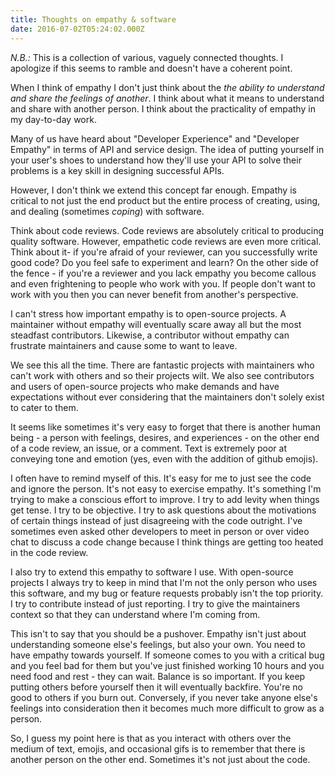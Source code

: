 ```yaml
---
title: Thoughts on empathy & software
date: 2016-07-02T05:24:02.000Z
---
```


*N.B.:* This is a collection of various, vaguely connected thoughts. I apologize if this seems to ramble and doesn't have a coherent point.

When I think of empathy I don't just think about the *the ability to understand and share the feelings of another*. I think about what it means to understand and share with another person. I think about the practicality of empathy in my day-to-day work.

Many of us have heard about "Developer Experience" and "Developer Empathy" in terms of API and service design. The idea of putting yourself in your user's shoes to understand how they'll use your API to solve their problems is a key skill in designing successful APIs.

However, I don't think we extend this concept far enough. Empathy is critical to not just the end product but the entire process of creating, using, and dealing (sometimes *coping*) with software.

Think about code reviews. Code reviews are absolutely critical to producing quality software. However, empathetic code reviews are even more critical. Think about it- if you're afraid of your reviewer, can you successfully write good code? Do you feel safe to experiment and learn? On the other side of the fence - if you're a reviewer and you lack empathy you become callous and even frightening to people who work with you. If people don't want to work with you then you can never benefit from another's perspective.

I can't stress how important empathy is to open-source projects. A maintainer without empathy will eventually scare away all but the most steadfast contributors. Likewise, a contributor without empathy can frustrate maintainers and cause some to want to leave.

We see this all the time. There are fantastic projects with maintainers who can't work with others and so their projects wilt. We also see contributors and users of open-source projects who make demands and have expectations without ever considering that the maintainers don't solely exist to cater to them.

It seems like sometimes it's very easy to forget that there is another human being - a person with feelings, desires, and experiences - on the other end of a code review, an issue, or a comment. Text is extremely poor at conveying tone and emotion (yes, even with the addition of github emojis).

I often have to remind myself of this. It's easy for me to just see the code and ignore the person. It's not easy to exercise empathy. It's something I'm trying to make a conscious effort to improve. I try to add levity when things get tense. I try to be objective. I try to ask questions about the motivations of certain things instead of just disagreeing with the code outright. I've sometimes even asked other developers to meet in person or over video chat to discuss a code change because I think things are getting too heated in the code review.

I also try to extend this empathy to software I use. With open-source projects I always try to keep in mind that I'm not the only person who uses this software, and my bug or feature requests probably isn't the top priority. I try to contribute instead of just reporting. I try to give the maintainers context so that they can understand where I'm coming from.

This isn't to say that you should be a pushover. Empathy isn't just about understanding someone else's feelings, but also your own. You need to have empathy towards yourself. If someone comes to you with a critical bug and you feel bad for them but you've just finished working 10 hours and you need food and rest - they can wait. Balance is so important. If you keep putting others before yourself then it will eventually backfire. You're no good to others if you burn out. Conversely, if you never take anyone else's feelings into consideration then it becomes much more difficult to grow as a person.

So, I guess my point here is that as you interact with others over the medium of text, emojis, and occasional gifs is to remember that there is another person on the other end. Sometimes it's not just about the code.